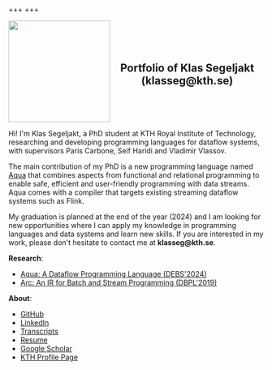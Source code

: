 +++
+++

<div style="display: flex; align-items: center; justify-content: space-between;">
  <img src="Photo.png" width="200">
  <h2 style="flex-grow: 1; text-align: center;">
    Portfolio of Klas Segeljakt (klasseg@kth.se)
  </h2>
</div>

Hi! I'm Klas Segeljakt, a PhD student at KTH Royal Institute of Technology, researching and developing programming languages for dataflow systems, with supervisors Paris Carbone, Seif Haridi and Vladimir Vlassov.

The main contribution of my PhD is a new programming language named [Aqua](https://aqua-language.github.io) that combines aspects from functional and relational programming to enable safe, efficient and user-friendly programming with data streams. Aqua comes with a compiler that targets existing streaming dataflow systems such as Flink.

My graduation is planned at the end of the year (2024) and I am looking for new opportunities where I can apply my knowledge in programming languages and data systems and learn new skills. If you are interested in my work, please don't hesitate to contact me at __klasseg@kth.se__.

__Research__:
* [Aqua: A Dataflow Programming Language (DEBS'2024)](https://dl.acm.org/doi/10.1145/3629104.3666030)
* [Arc: An IR for Batch and Stream Programming (DBPL'2019)](https://dl.acm.org/doi/10.1145/3315507.3330199)

__About__:
* [GitHub](https://github.com/segeljakt)
* [LinkedIn](https://linkedin.com/in/klas-segeljakt)
* [Transcripts](Transcripts.pdf)
* [Resume](Resume.pdf)
* [Google Scholar](https://scholar.google.com/citations?user=k4bVwsIAAAAJ&hl=en&oi=ao)
* [KTH Profile Page](https://www.kth.se/profile/klasseg)
